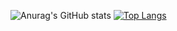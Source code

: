 ![Anurag's GitHub stats](https://github-readme-stats.vercel.app/api?username=zapjur&show_icons=true&theme=transparent)
[![Top Langs](https://github-readme-stats.vercel.app/api/top-langs/?username=zapjur&layout=donut&hide=matlab,c#)](https://github.com/zapjur/github-readme-stats)
